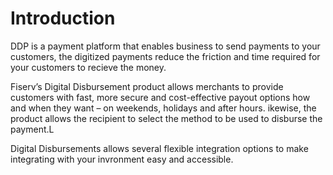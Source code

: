 # Introduction

DDP is a payment platform that enables business to send payments to your customers, the digitized payments reduce the friction and time required for your customers to recieve the money.

Fiserv’s Digital Disbursement product allows merchants to provide customers with 
fast, more secure and cost-effective payout options how and when they 
want – on weekends, holidays and after hours. ikewise, the product allows the recipient to select the method to be used to disburse the payment.L

Digital Disbursements allows several flexible integration options to make integrating with your invronment easy and accessible.

<!-- type: row -->

<!-- type: card
title: Payments Portal
Description: Disburse payouts through the most popular channels to multiple recipients and create custom configurations in a Client-branded Portal
link: ?path=docs/interactive-guide/api-flow/initiateportalflow.md
-->

<!-- 
title: Hosted Payments Page
description: Offers the use of a client-branded iframe to facilitate sending account infomration to Fiserv and the merchant will recieve a multi-use token for future use.
link: ?path=docs/interactive-guide/api-flow/hosted-pages.md
-->

<!--
title: API Only
description: With our easy to use APIs you can create your own unique user experiance with the confidence of a secure and fast Payments backend.
link: ?path=docs/interactive-guide/api-flow/apiflow.md
-->

<!--
title: Batch and Bulk Options
description: Simply upload a file with payment data via a Maganged File Gateway or Fiserv's ClientLine Enterprise reporting suite. Once Uploaded Fiserv systems will read the file and complete the 
-->

<!-- type: row-end -->